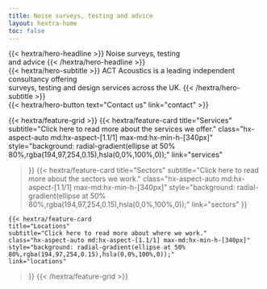 ```yaml
---
title: Noise surveys, testing and advice
layout: hextra-home
toc: false
---
```


<div class="hx-mt-6"></div>

<div class="hx-mt-6 hx-mb-6">
{{< hextra/hero-headline >}}
  Noise surveys, testing 
   <br class="sm:hx-block hx-hidden" />
   and advice
{{< /hextra/hero-headline >}}
</div>


<div class="hx-mb-12">
{{< hextra/hero-subtitle >}}
  ACT Acoustics is a leading independent consultancy offering
   <br class="sm:hx-block hx-hidden" />
   surveys, testing and design services across the UK. 
{{< /hextra/hero-subtitle >}}
</div>

<div class="hx-mb-6">
{{< hextra/hero-button text="Contact us" link="contact" >}}
</div>

<div class="hx-mt-6"></div>


{{< hextra/feature-grid >}}
  {{< hextra/feature-card
    title="Services"
    subtitle="Click here to read more about the services we offer."
    class="hx-aspect-auto md:hx-aspect-[1.1/1] max-md:hx-min-h-[340px]"
    style="background: radial-gradient(ellipse at 50% 80%,rgba(194,97,254,0.15),hsla(0,0%,100%,0));"
    link="services"
  >}}
  {{< hextra/feature-card
    title="Sectors"
    subtitle="Click here to read more about the sectors we work."
    class="hx-aspect-auto md:hx-aspect-[1.1/1] max-md:hx-min-h-[340px]"
    style="background: radial-gradient(ellipse at 50% 80%,rgba(194,97,254,0.15),hsla(0,0%,100%,0));"
    link="sectors"
  >}}
  
    {{< hextra/feature-card
    title="Locations"
    subtitle="Click here to read more about where we work."
    class="hx-aspect-auto md:hx-aspect-[1.1/1] max-md:hx-min-h-[340px]"
    style="background: radial-gradient(ellipse at 50% 80%,rgba(194,97,254,0.15),hsla(0,0%,100%,0));"
    link="locations"
  >}}
{{< /hextra/feature-grid >}}
